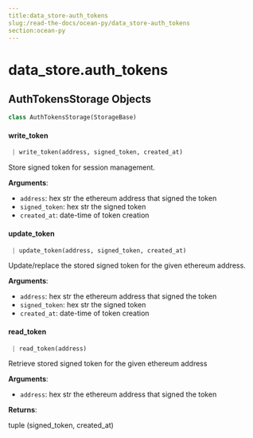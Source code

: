 ```yaml
---
title:data_store-auth_tokens
slug:/read-the-docs/ocean-py/data_store-auth_tokens
section:ocean-py
---
```

<a name="data_store.auth_tokens"></a>
# data\_store.auth\_tokens

<a name="data_store.auth_tokens.AuthTokensStorage"></a>
## AuthTokensStorage Objects

```python
class AuthTokensStorage(StorageBase)
```

<a name="data_store.auth_tokens.AuthTokensStorage.write_token"></a>
#### write\_token

```python
 | write_token(address, signed_token, created_at)
```

Store signed token for session management.

**Arguments**:

- `address`: hex str the ethereum address that signed the token
- `signed_token`: hex str the signed token
- `created_at`: date-time of token creation

<a name="data_store.auth_tokens.AuthTokensStorage.update_token"></a>
#### update\_token

```python
 | update_token(address, signed_token, created_at)
```

Update/replace the stored signed token for the given ethereum address.

**Arguments**:

- `address`: hex str the ethereum address that signed the token
- `signed_token`: hex str the signed token
- `created_at`: date-time of token creation

<a name="data_store.auth_tokens.AuthTokensStorage.read_token"></a>
#### read\_token

```python
 | read_token(address)
```

Retrieve stored signed token for the given ethereum address

**Arguments**:

- `address`: hex str the ethereum address that signed the token

**Returns**:

tuple (signed_token, created_at)

